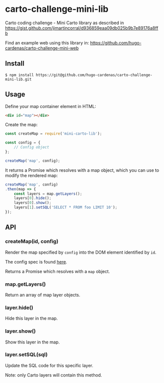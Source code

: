 # carto-challenge-mini-lib

Carto coding challenge - Mini Carto library as described in <https://gist.github.com/jimartincorral/d936859eaa09db025b9b7e89176a8ffb>

Find an example web using this library in:
<https://github.com/hugo-cardenas/carto-challenge-mini-web>

## Install 
```console
$ npm install https://git@github.com/hugo-cardenas/carto-challenge-mini-lib.git
```
## Usage

Define your map container element in HTML:

```html
<div id="map"></div>
```

Create the map:

```javascript
const createMap = require('mini-carto-lib');

const config = {
    // Config object
};

createMap('map', config);
```

It returns a Promise which resolves with a map object, which you can use to modify the rendered map:

```javascript
createMap('map', config)
.then(map => {
    const layers = map.getLayers();
    layers[0].hide();
    layers[0].show();
    layers[1].setSQL('SELECT * FROM foo LIMIT 10');
});
```

## API

### createMap(id, config)

Render the map specified by `config` into the DOM element identified by `id`.

The config spec is found [here](https://gist.github.com/jimartincorral/d936859eaa09db025b9b7e89176a8ffb#goal-1---render-the-map).

Returns a Promise which resolves with a `map` object.

### map.getLayers()

Return an array of map layer objects.

### layer.hide()

Hide this layer in the map.

### layer.show()

Show this layer in the map.

### layer.setSQL(sql)

Update the SQL code for this specific layer.

Note: only Carto layers will contain this method.
